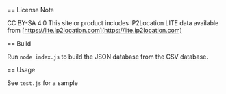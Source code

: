 == License Note

CC BY-SA 4.0
This site or product includes IP2Location LITE data available from [https://lite.ip2location.com](https://lite.ip2location.com)

== Build

Run `node index.js` to build the JSON database from the CSV database.

== Usage

See `test.js` for a sample
